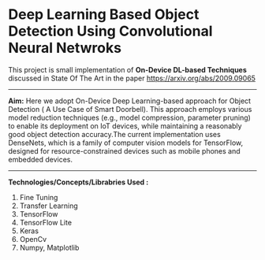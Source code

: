 # Deep Learning Based Object Detection Using Convolutional Neural Netwroks

This project is small implementation of **On-Device DL-based Techniques** discussed in State Of The Art in the paper <https://arxiv.org/abs/2009.09065> 

***
**Aim:** Here we adopt On-Device Deep Learning-based approach for Object Detection ( A Use Case of Smart Doorbell). This approach employs various
model reduction techniques (e.g., model compression, parameter pruning) to enable its deployment on
IoT devices, while maintaining a reasonably good object detection accuracy.The current implementation uses DenseNets, which is a family of computer vision models for TensorFlow,
designed for resource-constrained devices such as mobile phones and embedded devices.
***
**Technologies/Concepts/Librabries Used :**
1. Fine Tuning 
2. Transfer Learning
3. TensorFlow
4. TensorFlow Lite
5. Keras
6. OpenCv
7. Numpy, Matplotlib
